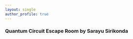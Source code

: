 ```yaml
---
layout: single
author_profile: true
---
```


### **Quantum Circuit Escape Room by Sarayu Sirikonda**
